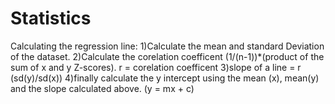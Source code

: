 # Statistics

Calculating the regression line:
    1)Calculate the mean and standard Deviation of the dataset.
    2)Calculate the corelation coefficent (1/(n-1))*(product of the sum of x and y Z-scores). r = corelation coefficent
    3)slope of a line = r (sd(y)/sd(x))
    4)finally calculate the y intercept using the mean (x), mean(y) and the slope calculated above. (y = mx + c)
